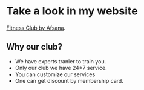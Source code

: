 # Take a look in my website

[Fitness Club by Afsana](https://fitness-club-by-afsana.netlify.app/).

## Why our club?

* We have experts tranier to train you.
* Only our club we have 24*7 service.
* You can customize our services
* One can get discount by membership card.    
